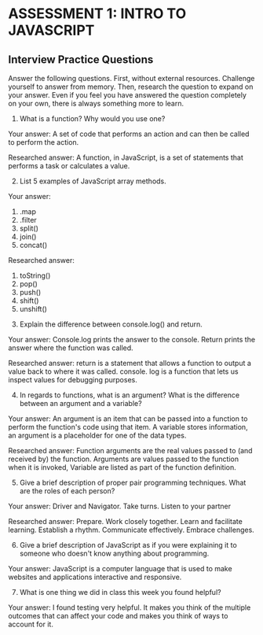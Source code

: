 # ASSESSMENT 1: INTRO TO JAVASCRIPT
## Interview Practice Questions

Answer the following questions. First, without external resources. Challenge yourself to answer from memory. Then, research the question to expand on your answer. Even if you feel you have answered the question completely on your own, there is always something more to learn.   

1. What is a function? Why would you use one?

  Your answer:
  A set of code that performs an action and can then be called to perform the action.

  Researched answer:
  A function, in JavaScript, is a set of statements that performs a task or calculates a value. 

2. List 5 examples of JavaScript array methods.

  Your answer:
  1) .map
  2) .filter
  3) split()
  4) join()
  5) concat()

  Researched answer:
  1) toString()
  2) pop()
  3) push()
  4) shift()
  5) unshift()

3. Explain the difference between console.log() and return.

  Your answer:
  Console.log prints the answer to the console. Return prints the answer where the function was called.
  
  Researched answer:
  return is a statement that allows a function to output a value back to where it was called. console. log is a function that lets us inspect values for debugging purposes.


4. In regards to functions, what is an argument? What is the difference between an argument and a variable?

  Your answer:
  An argument is an item that can be passed into a function to perform the function's code using that item.
  A variable stores information, an argument is a placeholder for one of the data types.

  Researched answer:
  Function arguments are the real values passed to (and received by) the function.
  Arguments are values passed to the function when it is invoked, Variable are listed as part of the function definition.

5. Give a brief description of proper pair programming techniques. What are the roles of each person?

  Your answer:
  Driver and Navigator. 
  Take turns. 
  Listen to your partner

  Researched answer:
  Prepare.
  Work closely together.
  Learn and facilitate learning.
  Establish a rhythm.
  Communicate effectively.
  Embrace challenges.

6. Give a brief description of JavaScript as if you were explaining it to someone who doesn't know anything about programming.

  Your answer:
  JavaScript is a computer language that is used to make websites and applications interactive and responsive.

7. What is one thing we did in class this week you found helpful?  

  Your answer:
  I found testing very helpful. It makes you think of the multiple outcomes that can affect your code and makes you think of ways to account for it.